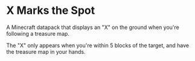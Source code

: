 # X Marks the Spot
A Minecraft datapack that displays an "X" on the ground when you're following a treasure map.

The "X" only appears when you're within 5 blocks of the target, and have the treasure map in your hands.
